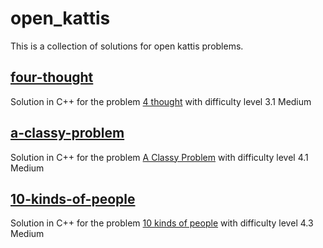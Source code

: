 # open_kattis
This is a collection of solutions for open kattis problems. 

## [four-thought ](./four-thought/)
Solution in C++ for the problem [4 thought](https://open.kattis.com/problems/4thought) with difficulty level 3.1 Medium

## [a-classy-problem](./a-classy-problem/)
Solution in C++ for the problem [A Classy Problem](https://open.kattis.com/problems/classy) with difficulty level 4.1 Medium

## [10-kinds-of-people](./10-kinds-of-people/)
Solution in C++ for the problem [10 kinds of people](https://open.kattis.com/problems/10kindsofpeople) with difficulty level 4.3 Medium